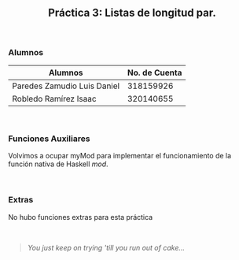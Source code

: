 <h2 align='center'>
  Práctica 3: Listas de longitud par. 
</h2>

<br>

### Alumnos

| Alumnos                     | No. de Cuenta |
| --------------------------- | ------------- |
| Paredes Zamudio Luis Daniel | 318159926     |
| Robledo Ramírez Isaac       | 320140655     |

<br>

### Funciones Auxiliares

Volvimos a ocupar myMod para implementar el funcionamiento de la función nativa de Haskell _mod_.

<br>

### Extras

No hubo funciones extras para esta práctica 

<br>

> _You just keep on trying 'till you run out of cake..._
